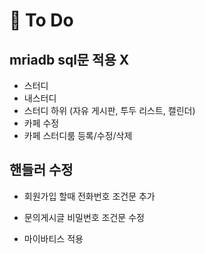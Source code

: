 # :balloon: To Do

## mriadb sql문 적용 X

- 스터디
- 내스터디
- 스터디 하위 (자유 게시판, 투두 리스트, 캘린더)
- 카페 수정
- 카페 스터디룸 등록/수정/삭제

## 핸들러 수정

- 회원가입 할때 전화번호 조건문 추가
- 문의게시글 비밀번호 조건문 수정

- 마이바티스 적용
